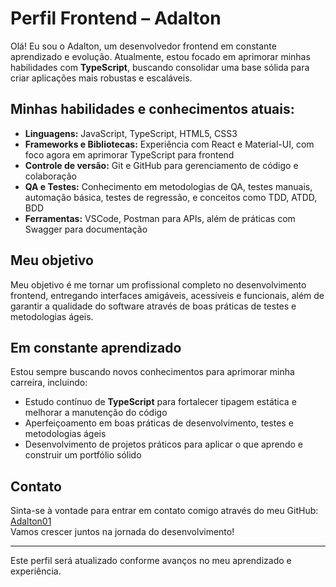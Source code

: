 # Perfil Frontend – Adalton

Olá! Eu sou o Adalton, um desenvolvedor frontend em constante aprendizado e evolução. Atualmente, estou focado em aprimorar minhas habilidades com **TypeScript**, buscando consolidar uma base sólida para criar aplicações mais robustas e escaláveis.

## Minhas habilidades e conhecimentos atuais:

- **Linguagens:** JavaScript, TypeScript, HTML5, CSS3
- **Frameworks e Bibliotecas:** Experiência com React e Material-UI, com foco agora em aprimorar TypeScript para frontend
- **Controle de versão:** Git e GitHub para gerenciamento de código e colaboração
- **QA e Testes:** Conhecimento em metodologias de QA, testes manuais, automação básica, testes de regressão, e conceitos como TDD, ATDD, BDD
- **Ferramentas:** VSCode, Postman para APIs, além de práticas com Swagger para documentação

## Meu objetivo

Meu objetivo é me tornar um profissional completo no desenvolvimento frontend, entregando interfaces amigáveis, acessíveis e funcionais, além de garantir a qualidade do software através de boas práticas de testes e metodologias ágeis.

## Em constante aprendizado

Estou sempre buscando novos conhecimentos para aprimorar minha carreira, incluindo:

- Estudo contínuo de **TypeScript** para fortalecer tipagem estática e melhorar a manutenção do código
- Aperfeiçoamento em boas práticas de desenvolvimento, testes e metodologias ágeis
- Desenvolvimento de projetos práticos para aplicar o que aprendo e construir um portfólio sólido

## Contato

Sinta-se à vontade para entrar em contato comigo através do meu GitHub: [Adalton01](https://github.com/Adalton01)  
Vamos crescer juntos na jornada do desenvolvimento!

---

Este perfil será atualizado conforme avanços no meu aprendizado e experiência.

